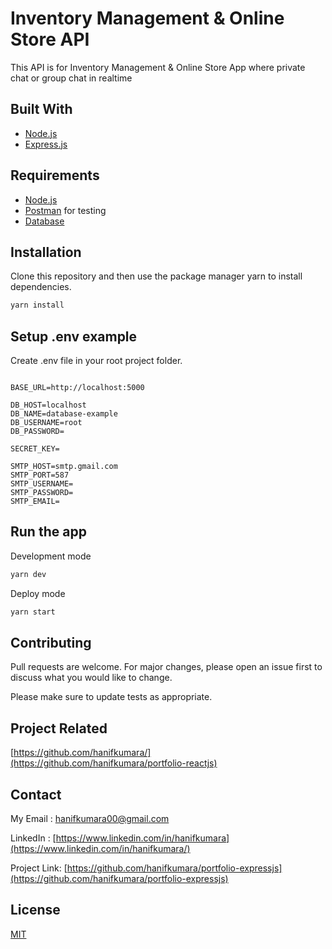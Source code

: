 # Inventory Management & Online Store API
This API is for Inventory Management & Online Store App where private chat or group chat in realtime

## Built With
* [Node.js](https://nodejs.org/en/)
* [Express.js](https://expressjs.com/)

## Requirements
* [Node.js](https://nodejs.org/en/)
* [Postman](https://www.getpostman.com/) for testing
* [Database](database-example.sql)

## Installation

Clone this repository and then use the package manager yarn to install dependencies.


```bash
yarn install
```

## Setup .env example

Create .env file in your root project folder.

```env

BASE_URL=http://localhost:5000

DB_HOST=localhost
DB_NAME=database-example
DB_USERNAME=root
DB_PASSWORD=

SECRET_KEY= 

SMTP_HOST=smtp.gmail.com
SMTP_PORT=587
SMTP_USERNAME=
SMTP_PASSWORD=
SMTP_EMAIL=

```

## Run the app

Development mode

```bash
yarn dev
```

Deploy mode

```bash
yarn start
```

## Contributing
Pull requests are welcome. For major changes, please open an issue first to discuss what you would like to change.

Please make sure to update tests as appropriate.

## Project Related

[https://github.com/hanifkumara/](https://github.com/hanifkumara/portfolio-reactjs)

## Contact

My Email : hanifkumara00@gmail.com

LinkedIn : [https://www.linkedin.com/in/hanifkumara](https://www.linkedin.com/in/hanifkumara/)

Project Link: [https://github.com/hanifkumara/portfolio-expressjs](https://github.com/hanifkumara/portfolio-expressjs)

## License
[MIT](https://choosealicense.com/licenses/mit/)
